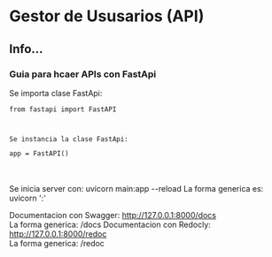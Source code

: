 <h1>Gestor de Ususarios (API)</h1>
<h2>Info...</h2>


<h3>Guia para hcaer APIs con FastApi</h3>
<p>Se importa clase FastApi:</p><code>from fastapi import FastAPI<p><br><br>Se instancia la clase FastApi:</p>app = FastAPI()</code>
  
<p><br><br>
Se inicia server con: uvicorn main:app --reload
La forma generica es: uvicorn '<nombreDelArchivoPython>:<nombreDeLaInstanciaFastApi>' <br>

Documentacion con Swagger: http://127.0.0.1:8000/docs  <br>La forma generica: <url>/docs
Documentacion con Redocly: http://127.0.0.1:8000/redoc  <br>La forma generica: <url>/redoc
</p>
